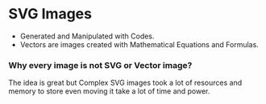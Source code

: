 # SVG Images
- Generated and Manipulated with Codes.
- Vectors are images created with Mathematical Equations and Formulas.
### Why every image is not SVG or Vector image?
The idea is great but Complex SVG images took a lot of resources and memory to store even moving it take a lot of time and power.
 